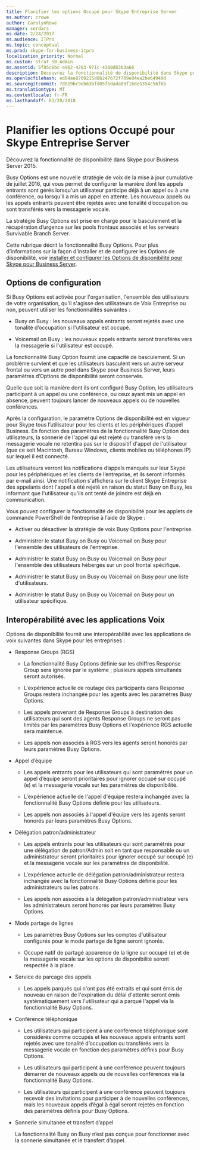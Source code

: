 ```yaml
---
title: Planifier les options Occupé pour Skype Entreprise Server
ms.author: crowe
author: CarolynRowe
manager: serdars
ms.date: 2/24/2017
ms.audience: ITPro
ms.topic: conceptual
ms.prod: skype-for-business-itpro
localization_priority: Normal
ms.custom: Strat_SB_Admin
ms.assetid: 5f85c6bc-a962-4283-971c-4380d83b3a66
description: Découvrez la fonctionnalité de disponibilité dans Skype pour Business Server 2015.
ms.openlocfilehash: ed04ae8709215d8b247672f789e84ea2be64949d
ms.sourcegitcommit: 7d819bc9eb63bfd85f5dada09f1b8e5354c56f6b
ms.translationtype: MT
ms.contentlocale: fr-FR
ms.lasthandoff: 03/28/2018
---
```

# <a name="plan-for-busy-options-for-skype-for-business-server"></a>Planifier les options Occupé pour Skype Entreprise Server
 
Découvrez la fonctionnalité de disponibilité dans Skype pour Business Server 2015.
  
Busy Options est une nouvelle stratégie de voix de la mise à jour cumulative de juillet 2016, qui vous permet de configurer la manière dont les appels entrants sont gérés lorsqu'un utilisateur participe déjà à un appel ou à une conférence, ou lorsqu'il a mis un appel en attente. Les nouveaux appels ou les appels entrants peuvent être rejetés avec une tonalité d’occupation ou sont transférés vers la messagerie vocale. 
  
La stratégie Busy Options est prise en charge pour le basculement et la récupération d’urgence sur les pools frontaux associés et les serveurs Survivable Branch Server.
  
Cette rubrique décrit la fonctionnalité Busy Options. Pour plus d’informations sur la façon d’installer et de configurer les Options de disponibilité, voir [installer et configurer les Options de disponibilité pour Skype pour Business Server](../../deploy/deploy-enterprise-voice/install-and-configure-busy-options.md).
  
## <a name="configuration-options"></a>Options de configuration

Si Busy Options est activée pour l'organisation, l'ensemble des utilisateurs de votre organisation, qu'il s'agisse des utilisateurs de Voix Entreprise ou non, peuvent utiliser les fonctionnalités suivantes :
  
- Busy on Busy : les nouveaux appels entrants seront rejetés avec une tonalité d’occupation si l'utilisateur est occupé.
    
- Voicemail on Busy : les nouveaux appels entrants seront transférés vers la messagerie si l'utilisateur est occupé.
    
La fonctionnalité Busy Option fournit une capacité de basculement. Si un problème survient et que les utilisateurs basculent vers un autre serveur frontal ou vers un autre pool dans Skype pour Business Server, leurs paramètres d’Options de disponibilité seront conservés.
  
Quelle que soit la manière dont ils ont configuré Busy Option, les utilisateurs participant à un appel ou une conférence, ou ceux ayant mis un appel en absence, peuvent toujours lancer de nouveaux appels ou de nouvelles conférences.   
  
Après la configuration, le paramètre Options de disponibilité est en vigueur pour Skype tous l’utilisateur pour les clients et les périphériques d’appel Business. En fonction des paramètres de la fonctionnalité Busy Option des utilisateurs, la sonnerie de l'appel qui est rejeté ou transféré vers la messagerie vocale ne retentira pas sur le dispositif d'appel de l'utilisateur (que ce soit Macintosh, Bureau Windows, clients mobiles ou téléphones IP) sur lequel il est connecté. 
  
Les utilisateurs verront les notifications d’appels manqués sur leur Skype pour les périphériques et les clients de l’entreprise, et ils seront informés par e-mail ainsi. Une notification s'affichera sur le client Skype Entreprise des appelants dont l'appel a été rejeté en raison du statut Busy on Busy, les informant que l'utilisateur qu'ils ont tenté de joindre est déjà en communication.
  
Vous pouvez configurer la fonctionnalité de disponibilité pour les applets de commande PowerShell de l’entreprise à l’aide de Skype :
  
- Activer ou désactiver la stratégie de voix Busy Options pour l'entreprise.
    
- Administrer le statut Busy on Busy ou Voicemail on Busy pour l'ensemble des utilisateurs de l'entreprise.
    
- Administrer le statut Busy on Busy ou Voicemail on Busy pour l'ensemble des utilisateurs hébergés sur un pool frontal spécifique.
    
- Administrer le statut Busy on Busy ou Voicemail on Busy pour une liste d'utilisateurs.
    
- Administrer le statut Busy on Busy ou Voicemail on Busy pour un utilisateur spécifique.
    
## <a name="interoperability-with-voice-applications"></a>Interopérabilité avec les applications Voix

Options de disponibilité fournit une interopérabilité avec les applications de voix suivantes dans Skype pour les entreprises :
  
- Response Groups (RGS)
    
  - La fonctionnalité Busy Options définie sur les chiffres Response Group sera ignorée par le système ; plusieurs appels simultanés seront autorisés.  
    
  - L'expérience actuelle de routage des participants dans Response Groups restera inchangée pour les agents avec les paramètres Busy Options.
    
  - Les appels provenant de Response Groups à destination des utilisateurs qui sont des agents Response Groups ne seront pas limités par les paramètres Busy Options et l'expérience RGS actuelle sera maintenue.
    
  - Les appels non associés à RGS vers les agents seront honorés par leurs paramètres Busy Options.
    
- Appel d’équipe
    
  - Les appels entrants pour les utilisateurs qui sont paramétrés pour un appel d’équipe seront prioritaires pour ignorer occupé sur occupé (e) et la messagerie vocale sur les paramètres de disponibilité.
    
  - L'expérience actuelle de l'appel d'équipe restera inchangée avec la fonctionnalité Busy Options définie pour les utilisateurs.
    
  - Les appels non associés à l'appel d'équipe vers les agents seront honorés par leurs paramètres Busy Options.
    
- Délégation patron/administrateur  
    
  - Les appels entrants pour les utilisateurs qui sont paramétrés pour une délégation de patron/Admin soit en tant que responsable ou un administrateur seront prioritaires pour ignorer occupé sur occupé (e) et la messagerie vocale sur les paramètres de disponibilité.
    
  - L'expérience actuelle de délégation patron/administrateur restera inchangée avec la fonctionnalité Busy Options définie pour les administrateurs ou les patrons.
    
  - Les appels non associés à la délégation patron/administrateur vers les administrateurs seront honorés par leurs paramètres Busy Options.
    
- Mode partage de lignes    
    
  - Les paramètres Busy Options sur les comptes d'utilisateur configurés pour le mode partage de ligne seront ignorés.  
    
  - Occupé natif de partagé apparence de la ligne sur occupé (e) et de la messagerie vocale sur les options de disponibilité seront respectée à la place.
    
- Service de parcage des appels  
    
  - Les appels parqués qui n'ont pas été extraits et qui sont émis de nouveau en raison de l'expiration du délai d'attente seront émis systématiquement vers l'utilisateur qui a parqué l'appel via la fonctionnalité Busy Options.  
    
- Conférence téléphonique
    
  - Les utilisateurs qui participent à une conférence téléphonique sont considérés comme occupés et les nouveaux appels entrants sont rejetés avec une tonalité d’occupation ou transférés vers la messagerie vocale en fonction des paramètres définis pour Busy Options.
    
  - Les utilisateurs qui participent à une conférence peuvent toujours démarrer de nouveaux appels ou de nouvelles conférences via la fonctionnalité Busy Options.
    
  - Les utilisateurs qui participent à une conférence peuvent toujours recevoir des invitations pour participer à de nouvelles conférences, mais les nouveaux appels d’égal à égal seront rejetés en fonction des paramètres définis pour Busy Options.
    
- Sonnerie simultanée et transfert d’appel
    
    La fonctionnalité Busy on Busy n’est pas conçue pour fonctionner avec la sonnerie simultanée et le transfert d’appel.
    

